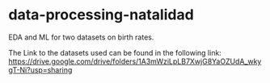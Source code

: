 # data-processing-natalidad
EDA and ML for two datasets on birth rates. 

The Link to the datasets used can be found in the following link: https://drive.google.com/drive/folders/1A3mWziLpLB7XwjG8YaOZUdA_wkygT-Ni?usp=sharing
